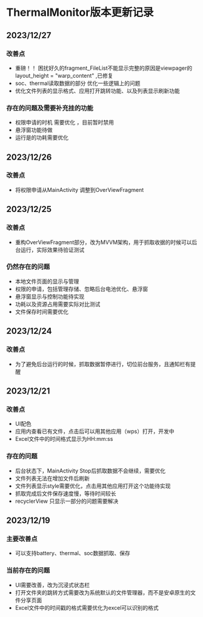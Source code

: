 # ThermalMonitor版本更新记录

## 2023/12/27
### 改善点
- 重磅！！ 困扰好久的fragment_FileList不能显示完整的原因是viewpager的layout_height = "warp_content" ,已修复
- soc、thermal读取数据的部分 优化一些逻辑上的问题
- 优化文件列表的显示格式、应用打开跳转功能、以及列表显示刷新功能

### 存在的问题及需要补充挂的功能
- 权限申请的时机 需要优化 ，目前暂时禁用
- 悬浮窗功能待做
- 运行是的功耗需要优化

## 2023/12/26
### 改善点
- 将权限申请从MainActivity 调整到OverViewFragment


## 2023/12/25
### 改善点
- 重构OverViewFragment部分，改为MVVM架构，用于抓取收据的时候可以后台运行，实际效果待验证测试

### 仍然存在的问题
- 本地文件页面的显示与管理
- 权限的申请，包括管理存储、忽略后台电池优化、悬浮窗
- 悬浮窗显示与控制功能待实现
- 功耗以及资源占用需要实际对比测试
- 文件保存时间需要优化


## 2023/12/24
### 改善点
- 为了避免后台运行的时候，抓取数据暂停进行，切位前台服务，且通知栏有提醒


## 2023/12/21
### 改善点
- UI配色
- 应用内查看已有文件，点击后可以用其他应用（wps）打开，开发中
- Excel文件中的时间格式显示为HH:mm:ss

### 存在的问题
- 后台状态下，MainActivity Stop后抓取数据不会继续，需要优化
- 文件列表无法在增加文件后刷新
- 文件列表显示style需要优化，点击用其他应用打开这个功能待实现
- 抓取完成后文件保存速度慢，等待时间较长
- recyclerView 只显示一部分的问题需要解决

## 2023/12/19
### 主要改善点
- 可以支持battery、thermal、soc数据抓取、保存

### 当前存在的问题
- UI需要改善，改为沉浸式状态栏
- 打开文件夹的跳转方式需要改为系统默认的文件管理器，而不是安卓原生的文件分享页面
- Excel文件中的时间戳的格式需要优化为excel可以识别的格式

